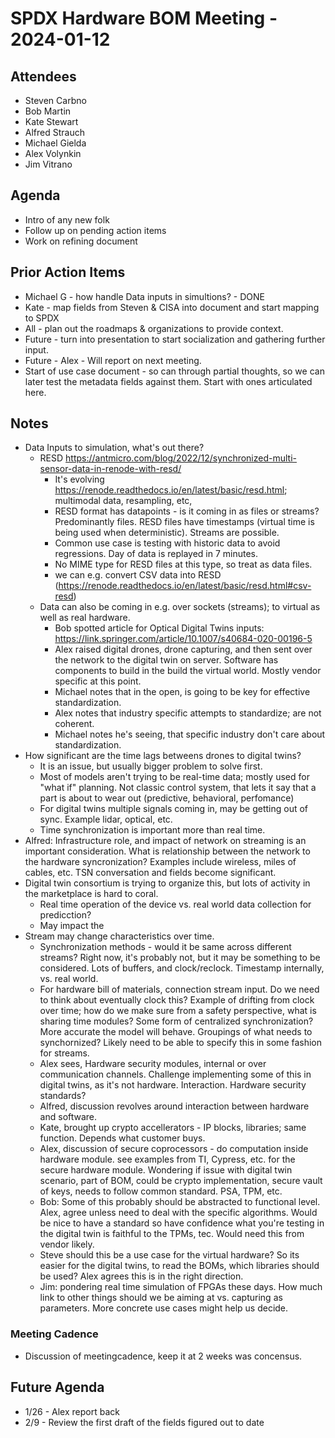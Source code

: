 # SPDX Hardware BOM Meeting - 2024-01-12

## Attendees
* Steven Carbno
* Bob Martin
* Kate Stewart
* Alfred Strauch
* Michael Gielda
* Alex Volynkin
* Jim Vitrano

## Agenda
* Intro of any new folk
* Follow up on pending action items
* Work on refining document

## Prior Action Items 
* Michael G - how handle Data inputs in simultions? - DONE
* Kate - map fields from Steven & CISA into document and start mapping to SPDX
* All - plan out the roadmaps & organizations to provide context.
* Future - turn into presentation to start socialization and gathering further input.
* Future - Alex - Will report on next meeting. 
* Start of use case document - so can through partial thoughts,  so we can later test the metadata fields against them.   Start with ones articulated here. 

## Notes
* Data Inputs to simulation,  what's out there? 
  * RESD https://antmicro.com/blog/2022/12/synchronized-multi-sensor-data-in-renode-with-resd/ 
    * It's evolving https://renode.readthedocs.io/en/latest/basic/resd.html;  multimodal data, resampling, etc,
    * RESD format has datapoints - is it coming in as files or streams?   Predominantly files.     RESD files have timestamps (virtual time is being used when deterministic).    Streams are possible.    
    * Common use case is testing with historic data to avoid regressions.   Day of data is replayed in 7 minutes.
    * No MIME type for RESD files at this type,  so treat as data files.
    * we can e.g. convert CSV data into RESD (https://renode.readthedocs.io/en/latest/basic/resd.html#csv-resd) 
  * Data can also be coming in e.g. over sockets (streams);  to virtual as well as real hardware.
    * Bob spotted article for Optical Digital Twins inputs:  https://link.springer.com/article/10.1007/s40684-020-00196-5
    * Alex raised digital drones,  drone capturing, and then sent over the network to the digital twin on server.   Software has components to build in the build the virtual world.   Mostly vendor specific at this point. 
    * Michael notes that in the open, is going to be key for effective standardization.
    * Alex notes that industry specific attempts to standardize; are not coherent. 
    * Michael notes he's seeing, that specific industry don't care about standardization.
* How significant are the time lags betweens drones to digital twins?   
   * It is an issue,  but usually bigger problem to solve first.
   * Most of models aren't trying to be real-time data;  mostly used for "what if" planning.     Not classic control system, that lets it say that a part is about to wear out (predictive, behavioral, perfomance)
   * For digital twins multiple signals coming in, may be getting out of sync.  Example lidar, optical, etc.  
   * Time synchronization is important more than real time. 
 * Alfred: Infrastructure role, and impact of network on streaming is an important consideration.  What is relationship between the network to the hardware syncronization?    Examples include wireless,  miles of cables, etc.    TSN conversation and fields become significant. 
* Digital twin consortium is trying to organize this, but lots of activity in the marketplace is hard to coral.
   * Real time operation of the device vs. real world data collection for predicction?
   * May impact the 
* Stream may change characteristics over time.
  * Synchronization methods - would it be same across different streams?   Right now, it's probably not, but it may be something to be considered.    Lots of buffers, and clock/reclock.   Timestamp internally, vs. real world.
  * For hardware bill of materials,   connection stream input.   Do we need to think about eventually clock this?   Example of drifting from clock over time;  how do we make sure from a safety perspective, what is sharing time modules?   Some form of centralized synchronization?  More accurate the model will behave.   Groupings of what needs to synchornized?    Likely need to be able to specify this in some fashion for streams. 
  * Alex sees, Hardware security modules,  internal or over communication channels.  Challenge implementing some of this in digital twins, as it's not hardware.  Interaction.  Hardware security standards? 
  * Alfred,  discussion revolves around interaction between hardware and software. 
  * Kate, brought up crypto accellerators - IP blocks,  libraries;   same function.   Depends what customer buys.
  * Alex, discussion of secure coprocessors - do computation inside hardware module.   see examples from TI, Cypress,  etc. for the secure hardware module.    Wondering if issue with digital twin scenario,  part of BOM, could be crypto implementation, secure vault of keys, needs to follow common standard.   PSA, TPM, etc.
  * Bob: Some of this probably should be abstracted to functional level.   Alex, agree unless need to deal with the specific algorithms.   Would be nice to have a standard so have confidence what you're testing in the digital twin is faithful to the TPMs, tec.   Would need this from vendor likely.
  * Steve should this be a use case for the virtual hardware?   So its easier for the digital twins, to read the BOMs, which libraries should be used?   Alex agrees this is in the right direction. 
  * Jim: pondering real time simulation of FPGAs these days.   How much link to other things should we be aiming at vs. capturing as parameters.  More concrete use cases might help us decide.
  
### Meeting Cadence
* Discussion of meetingcadence,  keep it at 2 weeks was concensus.

## Future Agenda
* 1/26 - Alex report back
* 2/9 - Review the first draft of the fields figured out to date
